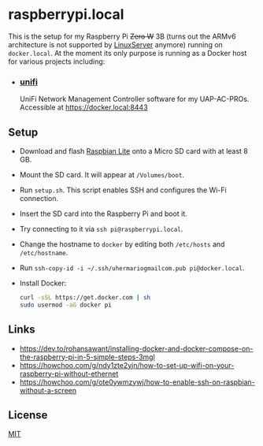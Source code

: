 # raspberrypi.local

This is the setup for my Raspberry Pi ~~Zero W~~ 3B (turns out the ARMv6
architecture is not supported by [LinuxServer](https://linuxserver.io) anymore)
running on `docker.local`. At the moment its only purpose is running as a Docker
host for various projects including:

- ### [unifi](https://github.com/ream88/unifi)

  UniFi Network Management Controller software for my UAP-AC-PROs.
  Accessible at https://docker.local:8443

## Setup

- Download and flash [Raspbian Lite](https://www.raspberrypi.org/downloads/raspbian/) onto a Micro SD card with at least 8 GB.
- Mount the SD card. It will appear at `/Volumes/boot`.
- Run `setup.sh`. This script enables SSH and configures the Wi-Fi connection.
- Insert the SD card into the Raspberry Pi and boot it.
- Try connecting to it via `ssh pi@raspberrypi.local`.
- Change the hostname to `docker` by editing both `/etc/hosts` and `/etc/hostname`.
- Run `ssh-copy-id -i ~/.ssh/uhermariogmailcom.pub pi@docker.local`.
- Install Docker:

  ```sh
  curl -sSL https://get.docker.com | sh
  sudo usermod -aG docker pi
  ```

## Links

- https://dev.to/rohansawant/installing-docker-and-docker-compose-on-the-raspberry-pi-in-5-simple-steps-3mgl
- https://howchoo.com/g/ndy1zte2yjn/how-to-set-up-wifi-on-your-raspberry-pi-without-ethernet
- https://howchoo.com/g/ote0ywmzywj/how-to-enable-ssh-on-raspbian-without-a-screen

## License

[MIT](LICENSE.md)
